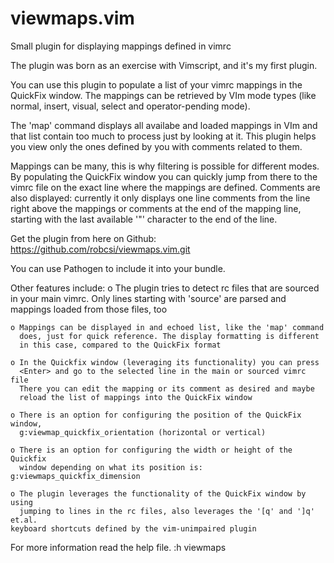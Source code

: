 # viewmaps.vim
Small plugin for displaying mappings defined in vimrc

The plugin was born as an exercise with Vimscript, and it's my first plugin.

You can use this plugin to populate a list of your vimrc mappings in the 
QuickFix window.
The mappings can be retrieved by VIm mode types (like normal, insert, visual,
select and operator-pending mode).

The 'map' command displays all availabe and loaded mappings in VIm and that
list contain too much to process just by looking at it. This plugin helps
you view only the ones defined by you with comments related to them.

Mappings can be many, this is why filtering is possible for different modes.
By populating the QuickFix window you can quickly jump from there to the vimrc
file on the exact line where the mappings are defined.
Comments are also displayed: currently it only displays one line comments from
the line right above the mappings or comments at the end of the mapping line,
starting with the last available '"' character to the end of the line.

Get the plugin from here on Github: https://github.com/robcsi/viewmaps.vim.git

You can use Pathogen to include it into your bundle.

Other features include:
	o The plugin tries to detect rc files that are sourced in your main
	  vimrc. Only lines starting with 'source' are parsed and mappings loaded
	  from those files, too

	o Mappings can be displayed in and echoed list, like the 'map' command
	  does, just for quick reference. The display formatting is different
	  in this case, compared to the QuickFix format

	o In the Quickfix window (leveraging its functionality) you can press
	  <Enter> and go to the selected line in the main or sourced vimrc file
	  There you can edit the mapping or its comment as desired and maybe
	  reload the list of mappings into the QuickFix window
	
	o There is an option for configuring the position of the QuickFix window,
	  g:viewmap_quickfix_orientation (horizontal or vertical)

	o There is an option for configuring the width or height of the Quickfix
	  window depending on what its position is: g:viewmaps_quickfix_dimension

	o The plugin leverages the functionality of the QuickFix window by using
	  jumping to lines in the rc files, also leverages the '[q' and ']q' et.al.
    keyboard shortcuts defined by the vim-unimpaired plugin
    
For more information read the help file. :h viewmaps
